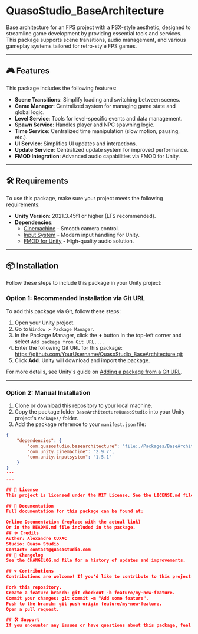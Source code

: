 # QuasoStudio_BaseArchitecture

Base architecture for an FPS project with a PSX-style aesthetic, designed to streamline game development by providing essential tools and services. This package supports scene transitions, audio management, and various gameplay systems tailored for retro-style FPS games.

---

## 🎮 Features
This package includes the following features:
- **Scene Transitions**: Simplify loading and switching between scenes.
- **Game Manager**: Centralized system for managing game state and global logic.
- **Level Service**: Tools for level-specific events and data management.
- **Spawn Service**: Handles player and NPC spawning logic.
- **Time Service**: Centralized time manipulation (slow motion, pausing, etc.).
- **UI Service**: Simplifies UI updates and interactions.
- **Update Service**: Centralized update system for improved performance.
- **FMOD Integration**: Advanced audio capabilities via FMOD for Unity.

---

## 🛠️ Requirements
To use this package, make sure your project meets the following requirements:
- **Unity Version**: 2021.3.45f1 or higher (LTS recommended).
- **Dependencies**:
  - [Cinemachine](https://docs.unity3d.com/Packages/com.unity.cinemachine@latest) - Smooth camera control.
  - [Input System](https://docs.unity3d.com/Packages/com.unity.inputsystem@latest) - Modern input handling for Unity.
  - [FMOD for Unity](https://assetstore.unity.com/packages/tools/audio/fmod-for-unity-161631) - High-quality audio solution.

---

## 📦 Installation
Follow these steps to include this package in your Unity project:

### Option 1: Recommended Installation via Git URL
To add this package via Git, follow these steps:

1. Open your Unity project.
2. Go to `Window > Package Manager`.
3. In the Package Manager, click the **+** button in the top-left corner and select `Add package from Git URL...`.
4. Enter the following Git URL for this package: https://github.com/YourUsername/QuasoStudio_BaseArchitecture.git
5. Click **Add**. Unity will download and import the package.

For more details, see Unity's guide on [Adding a package from a Git URL](https://docs.unity3d.com/2020.1/Documentation/Manual/upm-ui-giturl.html).

---

### Option 2: Manual Installation
1. Clone or download this repository to your local machine.
2. Copy the package folder `BaseArchitectureQuasoStudio` into your Unity project's `Packages/` folder.
3. Add the package reference to your `manifest.json` file:
```json
{
    "dependencies": {
        "com.quasostudio.basearchitecture": "file:./Packages/BaseArchitectureQuasoStudio",
        "com.unity.cinemachine": "2.9.7",
        "com.unity.inputsystem": "1.5.1"
    }
}
'''
---

## 📜 License
This project is licensed under the MIT License. See the LICENSE.md file for more details.

## 📖 Documentation
Full documentation for this package can be found at:

Online Documentation (replace with the actual link)
Or in the README.md file included in the package.
## ✨ Credits
Author: Alexandre CUXAC
Studio: Quaso Studio
Contact: contact@quasostudio.com
## 🔄 Changelog
See the CHANGELOG.md file for a history of updates and improvements.

## ❤️ Contributions
Contributions are welcome! If you'd like to contribute to this project:

Fork this repository.
Create a feature branch: git checkout -b feature/my-new-feature.
Commit your changes: git commit -m "Add some feature".
Push to the branch: git push origin feature/my-new-feature.
Open a pull request.

## 🛠️ Support
If you encounter any issues or have questions about this package, feel free to open an issue in the GitHub Issues tab (replace with your GitHub issues link).
